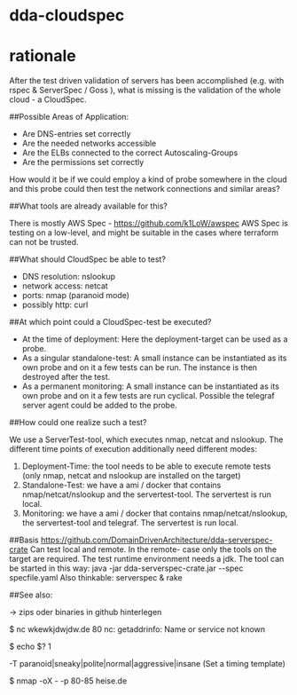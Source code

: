 # dda-cloudspec

# rationale
After the test driven validation of servers has been accomplished (e.g. with rspec & ServerSpec / Goss ), what is missing is the validation of the whole cloud - a CloudSpec.

##Possible Areas of Application:
* Are DNS-entries set correctly
* Are the needed networks accessible
* Are the ELBs connected to the correct Autoscaling-Groups
* Are the permissions set correctly


How would it be if we could employ a kind of probe somewhere in the cloud and this probe could then test the network connections and similar areas?

##What tools are already available for this?

There is mostly AWS Spec - <https://github.com/k1LoW/awspec>
AWS Spec is testing on a low-level, and might be suitable in the cases where terraform can not be trusted.


##What should CloudSpec be able to test?
* DNS resolution: nslookup
* network access: netcat
* ports: nmap (paranoid mode)
* possibly http: curl

##At which point could a CloudSpec-test be executed?

* At the time of deployment: Here the deployment-target can be used as a probe.
* As a singular standalone-test: A small instance can be instantiated as its own probe and on it a few tests can be run. The instance is then destroyed after the test.
* As a permanent monitoring: A small instance can be instantiated as its own probe and on it a few tests are run cyclical. Possible the telegraf server agent could be added to the probe.


##How could one realize such a test?

We use a ServerTest-tool, which executes nmap, netcat and nslookup.
The different time points of execution additionally need different modes:

1. Deployment-Time: the tool needs to be able to execute remote tests (only nmap, netcat and nslookup are installed on the target)
2. Standalone-Test: we have a ami / docker that contains nmap/netcat/nslookup and the servertest-tool. The servertest is run local.
3. Monitoring: we have a ami / docker that contains nmap/netcat/nslookup, the servertest-tool and telegraf. The servertest is run local. 

##Basis
<https://github.com/DomainDrivenArchitecture/dda-serverspec-crate>
Can test local and remote. In the remote- case only the tools on the target are required. The test runtime environment needs a jdk.
The tool can be started in this way:
java -jar dda-serverspec-crate.jar --spec specfile.yaml
Also thinkable: serverspec & rake

##See also:

-> zips oder binaries in github hinterlegen

$ nc wkewkjdwjdw.de 80
nc: getaddrinfo: Name or service not known

$ echo $?
1

-T paranoid|sneaky|polite|normal|aggressive|insane (Set a timing template)

$ nmap -oX - -p 80-85 heise.de
<?xml version="1.0" encoding="UTF-8"?>
<!DOCTYPE nmaprun>
<?xml-stylesheet href="file:///usr/bin/../share/nmap/nmap.xsl(file:///usr/share/nmap/nmap.xsl)" type="text/xsl"?>
<!-- Nmap 7.01 scan initiated Wed Aug 9 11:05:02 2017 as: nmap -oX - -p 80-85 heise.de -->
<nmaprun scanner="nmap" args="nmap -oX - -p 80-85 heise.de" start="1502269502" startstr="Wed Aug 9 11:05:02 2017" version="7.01" xmloutputversion="1.04">
<scaninfo type="connect" protocol="tcp" numservices="6" services="80-85"/>
<verbose level="0"/>
<debugging level="0"/>
<host starttime="1502269502" endtime="1502269502"><status state="up" reason="syn-ack" reason_ttl="0"/>
<address addr="193.99.144.80" addrtype="ipv4"/>
<hostnames>
<hostname name="heise.de" type="user"/>
<hostname name="redirector.heise.de" type="PTR"/>
</hostnames>
<ports><port protocol="tcp" portid="80"><state state="open" reason="syn-ack" reason_ttl="0"/><service name="http" method="table" conf="3"/></port>
<port protocol="tcp" portid="81"><state state="closed" reason="conn-refused" reason_ttl="0"/><service name="hosts2-ns" method="table" conf="3"/></port>
<port protocol="tcp" portid="82"><state state="closed" reason="conn-refused" reason_ttl="0"/><service name="xfer" method="table" conf="3"/></port>
<port protocol="tcp" portid="83"><state state="closed" reason="conn-refused" reason_ttl="0"/><service name="mit-ml-dev" method="table" conf="3"/></port>
<port protocol="tcp" portid="84"><state state="closed" reason="conn-refused" reason_ttl="0"/><service name="ctf" method="table" conf="3"/></port>
<port protocol="tcp" portid="85"><state state="closed" reason="conn-refused" reason_ttl="0"/><service name="mit-ml-dev" method="table" conf="3"/></port>
</ports>
<times srtt="11586" rttvar="7922" to="100000"/>
</host>
<runstats><finished time="1502269502" timestr="Wed Aug 9 11:05:02 2017" elapsed="0.08" summary="Nmap done at Wed Aug 9 11:05:02 2017; 1 IP address (1 ho
st up) scanned in 0.08 seconds" exit="success"/><hosts up="1" down="0" total="1"/>
</runstats>
</nmaprun>
